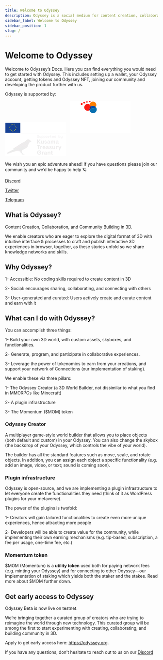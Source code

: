 ```yaml
---
title: Welcome to Odyssey
description: Odyssey is a social medium for content creation, collaboration, and community building in 3D.
sidebar_label: Welcome to Odyssey
sidebar_position: 1
slug: /
---
```

# Welcome to Odyssey

Welcome to Odyssey’s Docs. Here you can find everything you would need to get started with Odyssey. This includes setting up a wallet, your Odyssey account, getting tokens and Odyssey NFT, joining our community and developing the product further with us.

Odyssey is supported by:

![EU ERFD logo](img/EU-ERFD-200.png)&emsp;![SNN logo](img/SNN-200.png)&emsp;![Kusama Treasury logo](img/kusama-treasury-200.png)


We wish you an epic adventure ahead!
If you have questions please join our community and we’d be happy to help 🪐

[Discord](https://discord.gg/6PH9nSu7UP)

[Twitter](https://twitter.com/odysseycreator)

[Telegram](https://t.me/odysseycreator)


## What is Odyssey?

Content Creation, Collaboration, and Community Building in 3D.

We enable creators who are eager to explore the digital format of 3D with intuitive interface & processes to craft and publish interactive 3D experiences in browser, together, as these stories unfold so we share knowledge networks and skills.


## Why Odyssey?

1- Accessible: No coding skills required to create content in 3D

2- Social: encourages sharing, collaborating, and connecting with others

3- User-generated and curated: Users actively create and curate content and earn with it

## What can I do with Odyssey?

You can accomplish three things:

1- Build your own 3D world, with custom assets, skyboxes, and functionalities.

2- Generate, program, and participate in collaborative experiences.

3- Leverage the power of tokenomics to earn from your creations, and support your network of Connections (our implementation of staking).

We enable these via three pillars:

1- The Odyssey Creator (a 3D World Builder, not dissimilar to what you find in MMORPGs like Minecraft)

2- A plugin infrastructure

3- The Momentum ($MOM) token

### Odyssey Creator

A multiplayer game-style world builder that allows you to place objects (both default and custom) in your Odyssey. You can also change the skybox (the backdrop of your Odyssey, which controls the vibe of your world).

The builder has all the standard features such as move, scale, and rotate objects. In addition, you can assign each object a specific functionality (e.g. add an image, video, or text; sound is coming soon).

### Plugin infrastructure

Odyssey is open-source, and we are implementing a plugin infrastructure to let everyone create the functionalities they need (think of it as WordPress plugins for your metaverse).

The power of the plugins is twofold:

1- Creators will gain tailored functionalities to create even more unique experiences, hence attracting more people

2- Developers will be able to create value for the community, while implementing their own earning mechanisms (e.g. tip-based, subscription, a fee per usage, one-time fee, etc.)

### Momentum token

$MOM (Momentum) is a **utility token** used both for paying network fees (e.g. minting your Odyssey) and for connecting to other Odyssey—our implementation of staking which yields both the staker and the stakee. Read more about $MOM further down.

## Get early access to Odyssey

Odyssey Beta is now live on testnet.

We’re bringing together a curated group of creators who are trying to reimagine the world through new technology. This curated group will be among the first to start experimenting with creating, collaborating, and building community in 3D.

Apply to get early access here: https://odyssey.org.

If you have any questions, don't hesitate to reach out to us on our [Discord](https://discord.com/invite/odysseycreator/)

